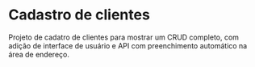# Cadastro de clientes

Projeto de cadatro de clientes para mostrar um CRUD completo, com adição de interface de usuário e API com preenchimento automático na área de endereço.
